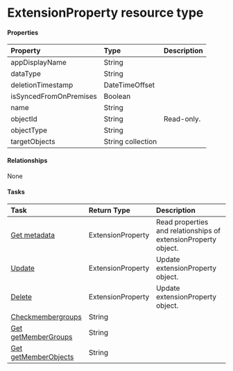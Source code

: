 # ExtensionProperty resource type



#### Properties
| Property	   | Type	|Description|
|:---------------|:--------|:----------|
|appDisplayName|String||
|dataType|String||
|deletionTimestamp|DateTimeOffset||
|isSyncedFromOnPremises|Boolean||
|name|String||
|objectId|String| Read-only.|
|objectType|String||
|targetObjects|String collection||

#### Relationships
None


#### Tasks

| Task		   | Return Type	|Description|
|:---------------|:--------|:----------|
|[Get metadata](../api/extensionproperty_get.md) | ExtensionProperty |Read properties and relationships of extensionProperty object.|
|[Update](../api/extensionproperty_update.md) | ExtensionProperty	|Update extensionProperty object. |
|[Delete](../api/extensionproperty_delete.md) | ExtensionProperty	|Update extensionProperty object. |
|[Checkmembergroups](../api/extensionproperty_checkmembergroups.md)|String||
|[Get getMemberGroups](../api/extensionproperty_getmembergroups.md)|String||
|[Get getMemberObjects](../api/extensionproperty_getmemberobjects.md)|String||
